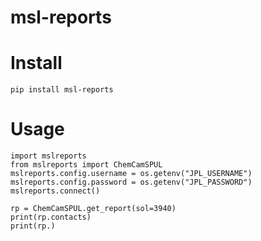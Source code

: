 # msl-reports

# Install
`pip install msl-reports`

# Usage
```
import mslreports
from mslreports import ChemCamSPUL
mslreports.config.username = os.getenv("JPL_USERNAME")
mslreports.config.password = os.getenv("JPL_PASSWORD")
mslreports.connect()

rp = ChemCamSPUL.get_report(sol=3940)
print(rp.contacts)
print(rp.)
```